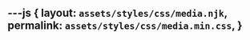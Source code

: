 ---js
{
  layout:    `assets/styles/css/media.njk`,
  permalink: `assets/styles/css/media.min.css`,
}
---
